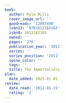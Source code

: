 ```yaml
---
book:
  author: Kyle Mills
  cover_image_url: ''
  goodreads: '12997490'
  isbn13: '9781612182162'
  isbn9: 161218216X
  owned: ''
  pages: '276'
  publication_year: '2011'
  series: ''
  series_position: '2011'
  spine_color: ''
  tags: ''
  title: The Immortalists
plan:
  date_added: 2023-01-01
review:
  date_read: '2012-01-15'
  rating: '2'
---
```

